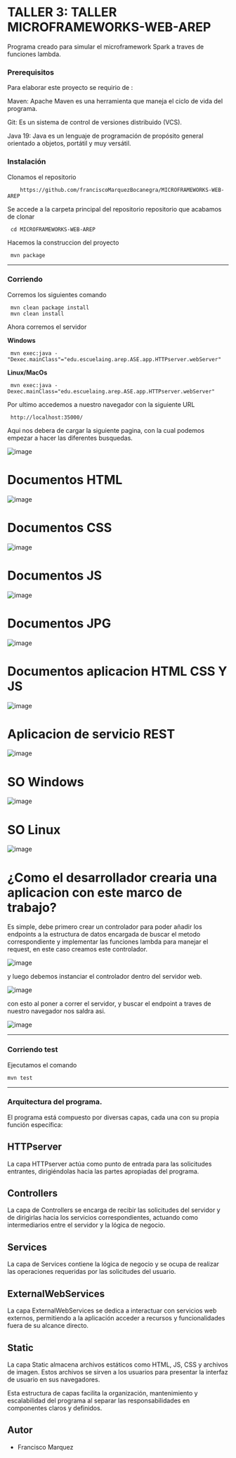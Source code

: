 

# TALLER 3: TALLER MICROFRAMEWORKS-WEB-AREP


Programa creado para simular el microframework Spark a traves de funciones lambda.


### Prerequisitos

Para elaborar este proyecto se requirio de : 


Maven: Apache Maven es una herramienta que maneja el ciclo de vida del programa.



Git: Es un sistema de control de versiones distribuido (VCS).



Java 19: Java es un lenguaje de programación de propósito general orientado a objetos, portátil y muy versátil.



### Instalación

Clonamos el repositorio

```
    https://github.com/franciscoMarquezBocanegra/MICROFRAMEWORKS-WEB-AREP

```
Se accede a la carpeta principal del repositorio repositorio que acabamos de clonar

	 cd MICROFRAMEWORKS-WEB-AREP

Hacemos la construccion del proyecto

	 mvn package
---
### Corriendo
Corremos los siguientes comando
	
	 mvn clean package install
	 mvn clean install

Ahora corremos el servidor
	
**Windows**

	 mvn exec:java -"Dexec.mainClass"="edu.escuelaing.arep.ASE.app.HTTPserver.webServer"

**Linux/MacOs**

	 mvn exec:java -Dexec.mainClass="edu.escuelaing.arep.ASE.app.HTTPserver.webServer"

Por ultimo accedemos a nuestro navegador con la siguiente URL

	 http://localhost:35000/

Aqui nos debera de cargar la siguiente pagina, con la cual podemos empezar a hacer las diferentes busquedas. 

![image](https://github.com/franciscoMarquezBocanegra/MICROFRAMEWORKS-WEB-AREP/assets/98216991/95980164-ab29-4011-b882-6fbbca3994fb)


# Documentos HTML

![image](https://github.com/franciscoMarquezBocanegra/MICROFRAMEWORKS-WEB-AREP/assets/98216991/e75d3489-78c8-4928-a82f-a238a4f2f3b8)


# Documentos CSS

![image](https://github.com/franciscoMarquezBocanegra/TALLER-DISE-O-Y-ESTRUCTURACI-N-DE-APLICACIONES-DISTRIBUIDAS-EN-INTERNET/assets/98216991/7e7fb204-3b3a-479a-bcd4-218fc17cc9d4)


# Documentos JS

![image](https://github.com/franciscoMarquezBocanegra/TALLER-DISE-O-Y-ESTRUCTURACI-N-DE-APLICACIONES-DISTRIBUIDAS-EN-INTERNET/assets/98216991/048115b9-617b-47d9-8883-59d8d307e653)



# Documentos JPG


![image](https://github.com/franciscoMarquezBocanegra/TALLER-DISE-O-Y-ESTRUCTURACI-N-DE-APLICACIONES-DISTRIBUIDAS-EN-INTERNET/assets/98216991/9030c4be-5970-4c8a-9935-c2a95d986b5d)



# Documentos aplicacion HTML CSS Y JS


![image](https://github.com/franciscoMarquezBocanegra/TALLER-DISE-O-Y-ESTRUCTURACI-N-DE-APLICACIONES-DISTRIBUIDAS-EN-INTERNET/assets/98216991/720884e5-f7f8-41aa-84a2-abfedcd662ac)



# Aplicacion de servicio REST


![image](https://github.com/franciscoMarquezBocanegra/TALLER-DISE-O-Y-ESTRUCTURACI-N-DE-APLICACIONES-DISTRIBUIDAS-EN-INTERNET/assets/98216991/319c39bf-b8dc-4149-a4e6-d2c80841f3ee)


# SO Windows 

![image](https://github.com/franciscoMarquezBocanegra/MICROFRAMEWORKS-WEB-AREP/assets/98216991/750e1e45-587c-4084-852c-622a641f25cc)


# SO Linux

![image](https://github.com/franciscoMarquezBocanegra/MICROFRAMEWORKS-WEB-AREP/assets/98216991/8158c83a-a9ec-47b4-bbaf-980d627b7ca8)



# ¿Como el desarrollador crearia una aplicacion con este marco de trabajo?

Es simple, debe primero crear un controlador para poder añadir los endpoints a la estructura de datos encargada de buscar el metodo correspondiente y implementar las funciones lambda para manejar el request, en este caso creamos este controlador. 


![image](https://github.com/franciscoMarquezBocanegra/MICROFRAMEWORKS-WEB-AREP/assets/98216991/4cc9680c-3df3-4773-92f6-3000c42a0542)



 y luego debemos instanciar el controlador dentro del servidor web.


![image](https://github.com/franciscoMarquezBocanegra/MICROFRAMEWORKS-WEB-AREP/assets/98216991/dfaf21aa-a3c4-4741-ad0c-0cf1ca383289)



con esto al poner a correr el servidor, y buscar el endpoint a traves de nuestro navegador nos saldra asi.


![image](https://github.com/franciscoMarquezBocanegra/MICROFRAMEWORKS-WEB-AREP/assets/98216991/b686bed5-233a-4259-be0e-f755d69e0f91)




---
### Corriendo test

Ejecutamos el comando

	mvn test
	
---


### Arquitectura del programa.


El programa está compuesto por diversas capas, cada una con su propia función específica:

## HTTPserver


La capa HTTPserver actúa como punto de entrada para las solicitudes entrantes, dirigiéndolas hacia las partes apropiadas del programa.

## Controllers


La capa de Controllers se encarga de recibir las solicitudes del servidor y de dirigirlas hacia los servicios correspondientes, actuando como intermediarios entre el servidor y la lógica de negocio.

## Services


La capa de Services contiene la lógica de negocio y se ocupa de realizar las operaciones requeridas por las solicitudes del usuario.

## ExternalWebServices


La capa ExternalWebServices se dedica a interactuar con servicios web externos, permitiendo a la aplicación acceder a recursos y funcionalidades fuera de su alcance directo.

## Static


La capa Static almacena archivos estáticos como HTML, JS, CSS y archivos de imagen. Estos archivos se sirven a los usuarios para presentar la interfaz de usuario en sus navegadores.



Esta estructura de capas facilita la organización, mantenimiento y escalabilidad del programa al separar las responsabilidades en componentes claros y definidos.



## Autor
*  Francisco Marquez

